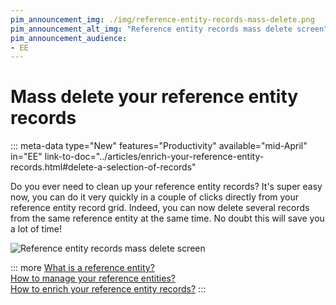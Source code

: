 ```yaml
---
pim_announcement_img: ./img/reference-entity-records-mass-delete.png
pim_announcement_alt_img: "Reference entity records mass delete screen"
pim_announcement_audience:
- EE
---
```


# Mass delete your reference entity records
::: meta-data type="New" features="Productivity" available="mid-April" in="EE" link-to-doc="../articles/enrich-your-reference-entity-records.html#delete-a-selection-of-records"

Do you ever need to clean up your reference entity records? It's super easy now, you can do it very quickly in a couple of clicks directly from your reference entity record grid. Indeed, you can now delete several records from the same reference entity at the same time. No doubt this will save you a lot of time!

![Reference entity records mass delete screen](../img/reference-entity-records-mass-delete.png)

::: more
[What is a reference entity?](../articles/what-about-reference-entities.html)  
[How to manage your reference entities?](../articles/manage-reference-entities.html)  
[How to enrich your reference entity records?](../articles/enrich-your-reference-entity-records.html)
:::
